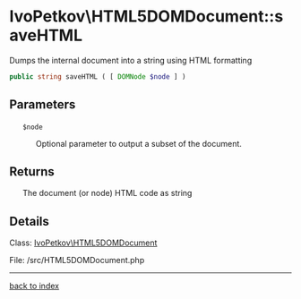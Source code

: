 # IvoPetkov\HTML5DOMDocument::saveHTML

Dumps the internal document into a string using HTML formatting

```php
public string saveHTML ( [ DOMNode $node ] )
```

## Parameters

&nbsp;&nbsp;&nbsp;&nbsp;&nbsp;&nbsp;`$node`

&nbsp;&nbsp;&nbsp;&nbsp;&nbsp;&nbsp;&nbsp;&nbsp;&nbsp;&nbsp;&nbsp;&nbsp;Optional parameter to output a subset of the document.

## Returns

&nbsp;&nbsp;&nbsp;&nbsp;&nbsp;&nbsp;The document (or node) HTML code as string

## Details

Class: [IvoPetkov\HTML5DOMDocument](ivopetkov.html5domdocument.class.md)

File: /src/HTML5DOMDocument.php

---

[back to index](index.md)

